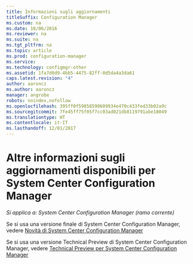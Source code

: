 ```yaml
---
title: Informazioni sugli aggiornamenti
titleSuffix: Configuration Manager
ms.custom: na
ms.date: 10/06/2016
ms.reviewer: na
ms.suite: na
ms.tgt_pltfrm: na
ms.topic: article
ms.prod: configuration-manager
ms.service: 
ms.technology: configmgr-other
ms.assetid: 1fa7d0d9-4bb5-4475-82ff-0d5da4a3da61
caps.latest.revision: "4"
author: aaroncz
ms.author: aaroncz
manager: angrobe
robots: noindex,nofollow
ms.openlocfilehash: 395ff0f59858590609934e470c433fed33b02a9c
ms.sourcegitcommit: 7fe45ff75f05f7cc03ad021db8119791abe18049
ms.translationtype: HT
ms.contentlocale: it-IT
ms.lasthandoff: 12/01/2017
---
```

# <a name="learn-more-about-available-updates-for-system-center-configuration-manager"></a>Altre informazioni sugli aggiornamenti disponibili per System Center Configuration Manager

*Si applica a: System Center Configuration Manager (ramo corrente)*

Se si usa una versione finale di System Center Configuration Manager, vedere [Novità di System Center Configuration Manager](http://technet.microsoft.com/library/mt622084.aspx)  

 Se si usa una versione Technical Preview di System Center Configuration Manager, vedere [Technical Preview per System Center Configuration Manager](http://technet.microsoft.com/library/mt595861.aspx)
